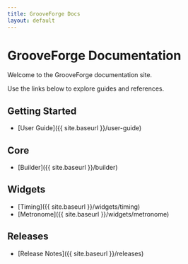 ```yaml
---
title: GrooveForge Docs
layout: default
---
```


# GrooveForge Documentation

Welcome to the GrooveForge documentation site.

Use the links below to explore guides and references.

## Getting Started
- [User Guide]({{ site.baseurl }}/user-guide)

## Core
- [Builder]({{ site.baseurl }}/builder)

## Widgets
- [Timing]({{ site.baseurl }}/widgets/timing)
- [Metronome]({{ site.baseurl }}/widgets/metronome)

## Releases
- [Release Notes]({{ site.baseurl }}/releases)


